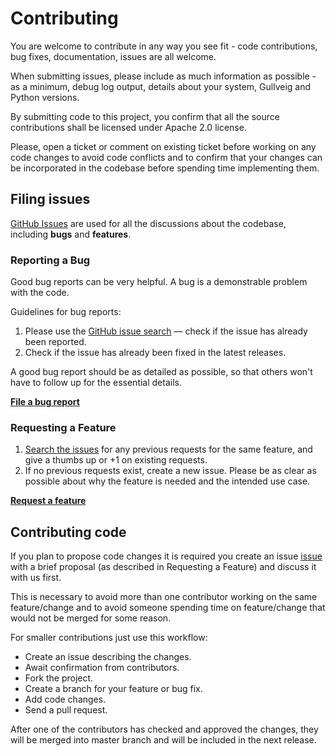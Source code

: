 # Contributing

You are welcome to contribute in any way you see fit - code contributions, bug fixes, documentation, issues are all welcome.

When submitting issues, please include as much information as possible - as a minimum, debug log output, details about your system, Gullveig and Python versions.

By submitting code to this project, you confirm that all the source contributions shall be licensed under Apache 2.0 license.

Please, open a ticket or comment on existing ticket before working on any code changes to avoid code conflicts and to confirm that your changes can be incorporated in the codebase before spending time implementing them.

## Filing issues

[GitHub Issues](https://github.com/Addvilz/gullveig/issues) are used for all the discussions about the codebase, 
including **bugs** and **features**.

### Reporting a Bug

Good bug reports can be very helpful. A bug is a demonstrable problem with the code.

Guidelines for bug reports:

1. Please use the [GitHub issue search](https://github.com/Addvilz/gullveig/issues) — check if the issue has already been reported.
2. Check if the issue has already been fixed in the latest releases.

A good bug report should be as detailed as possible, so that others won't have to follow up for the essential details.

**[File a bug report](https://github.com/Addvilz/gullveig/issues/new)**

### Requesting a Feature

1. [Search the issues](https://github.com/Addvilz/gullveig/issues) for any previous requests for the same feature, and give a thumbs up or +1 on existing requests.
1. If no previous requests exist, create a new issue. Please be as clear as possible about why the feature is needed and the intended use case.

**[Request a feature](https://github.com/Addvilz/gullveig/issues/new)**

## Contributing code

If you plan to propose code changes it is required you create an
issue [issue](https://github.com/Addvilz/gullveig/issues/new) with a brief proposal (as described in
Requesting a Feature) and discuss it with us first.

This is necessary to avoid more than one contributor working on the same feature/change and to avoid someone spending time on feature/change that would not be merged for some reason.

For smaller contributions just use this workflow:

* Create an issue describing the changes.
* Await confirmation from contributors.
* Fork the project.
* Create a branch for your feature or bug fix.
* Add code changes.
* Send a pull request.

After one of the contributors has checked and approved the changes, they will be merged into master branch and will be included in the next release.

